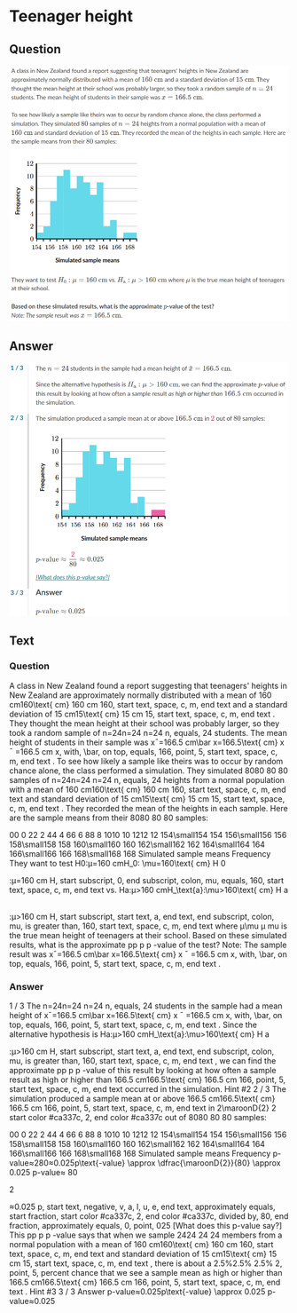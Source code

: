 # Teenager height

## Question
![Q](images/ex3_q.png)
## Answer
![A](images/ex3_a.png)

## Text
### Question
A class in New Zealand found a report suggesting that teenagers' heights in New Zealand are approximately normally distributed with a mean of 
160 cm160\text{ cm}
160 cm
160, start text, space, c, m, end text
 and a standard deviation of 
15 cm15\text{ cm}
15 cm
15, start text, space, c, m, end text
. They thought the mean height at their school was probably larger, so they took a random sample of 
n=24n=24
n=24
n, equals, 24
 students. The mean height of students in their sample was 
xˉ=166.5 cm\bar x=166.5\text{ cm}
x
ˉ
=166.5 cm
x, with, \bar, on top, equals, 166, point, 5, start text, space, c, m, end text
.
To see how likely a sample like theirs was to occur by random chance alone, the class performed a simulation. They simulated 
8080
80
80
 samples of 
n=24n=24
n=24
n, equals, 24
 heights from a normal population with a mean of 
160 cm160\text{ cm}
160 cm
160, start text, space, c, m, end text
 and standard deviation of 
15 cm15\text{ cm}
15 cm
15, start text, space, c, m, end text
. They recorded the mean of the heights in each sample. Here are the sample means from their 
8080
80
80
 samples:



00
0
22
2
44
4
66
6
88
8
1010
10
1212
12
154\small154
154
156\small156
156
158\small158
158
160\small160
160
162\small162
162
164\small164
164
166\small166
166
168\small168
168
Simulated sample means
Frequency
They want to test 
H0:μ=160 cmH_0: \mu=160\text{ cm}
H
0
​

:μ=160 cm
H, start subscript, 0, end subscript, colon, mu, equals, 160, start text, space, c, m, end text
 vs. 
Ha:μ>160 cmH_\text{a}:\mu>160\text{ cm}
H
a
​

:μ>160 cm
H, start subscript, start text, a, end text, end subscript, colon, mu, is greater than, 160, start text, space, c, m, end text
 where 
μ\mu
μ
mu
 is the true mean height of teenagers at their school.
Based on these simulated results, what is the approximate 
pp
p
p
-value of the test?
Note: The sample result was 
xˉ=166.5 cm\bar x=166.5\text{ cm}
x
ˉ
=166.5 cm
x, with, \bar, on top, equals, 166, point, 5, start text, space, c, m, end text
.

### Answer
1 / 3
The 
n=24n=24
n=24
n, equals, 24
 students in the sample had a mean height of 
xˉ=166.5 cm\bar x=166.5\text{ cm}
x
ˉ
=166.5 cm
x, with, \bar, on top, equals, 166, point, 5, start text, space, c, m, end text
.
Since the alternative hypothesis is 
Ha:μ>160 cmH_\text{a}:\mu>160\text{ cm}
H
a
​

:μ>160 cm
H, start subscript, start text, a, end text, end subscript, colon, mu, is greater than, 160, start text, space, c, m, end text
, we can find the approximate 
pp
p
p
-value of this result by looking at how often a sample result as high or higher than 
166.5 cm166.5\text{ cm}
166.5 cm
166, point, 5, start text, space, c, m, end text
 occurred in the simulation.
Hint #2
2 / 3
The simulation produced a sample mean at or above 
166.5 cm166.5\text{ cm}
166.5 cm
166, point, 5, start text, space, c, m, end text
 in 
2\maroonD{2}
2
start color #ca337c, 2, end color #ca337c
 out of 
8080
80
80
 samples:



00
0
22
2
44
4
66
6
88
8
1010
10
1212
12
154\small154
154
156\small156
156
158\small158
158
160\small160
160
162\small162
162
164\small164
164
166\small166
166
168\small168
168
Simulated sample means
Frequency
p-value≈280≈0.025p\text{-value} \approx \dfrac{\maroonD{2}}{80} \approx 0.025
p-value≈
80

2
​

≈0.025
p, start text, negative, v, a, l, u, e, end text, approximately equals, start fraction, start color #ca337c, 2, end color #ca337c, divided by, 80, end fraction, approximately equals, 0, point, 025
[What does this p-value say?]
This 
pp
p
p
-value says that when we sample 
2424
24
24
 members from a normal population with a mean of 
160 cm160\text{ cm}
160 cm
160, start text, space, c, m, end text
 and standard deviation of 
15 cm15\text{ cm}
15 cm
15, start text, space, c, m, end text
, there is about a 
2.5%2.5\%
2.5%
2, point, 5, percent
 chance that we see a sample mean as high or higher than 
166.5 cm166.5\text{ cm}
166.5 cm
166, point, 5, start text, space, c, m, end text
.
Hint #3
3 / 3
Answer
p-value≈0.025p\text{-value} \approx 0.025
p-value≈0.025
